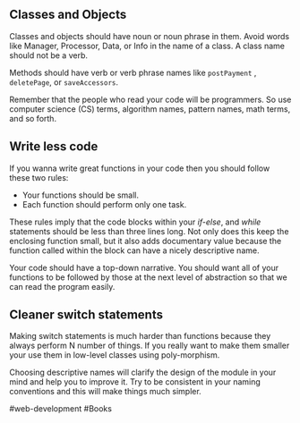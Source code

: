 ## Classes and Objects

Classes and objects should have noun or noun phrase in them. Avoid words like Manager, Processor, Data, or Info in the name of a class. A class name should not be a verb.

Methods should have verb or verb phrase names like `postPayment` , `deletePage`, or `saveAccessors`.

Remember that the people who read your code will be programmers. So use computer science (CS) terms, algorithm names, pattern names, math terms, and so forth.

## Write less code

If you wanna write great functions in your code then you should follow these two rules:

- Your functions should be small.
- Each function should perform only one task.

These rules imply that the code blocks within your *if-else*, and *while* statements should be less than three lines long. Not only does this keep the enclosing function small, but it also adds documentary value because the function called within the block can have a nicely descriptive name.

Your code should have a top-down narrative. You should want all of your functions  to be followed by those at the next level of abstraction so that we can read the program easily.

## Cleaner switch statements

Making switch statements is much harder than functions because they always perform N number of things. If you really want to make them smaller your use them in low-level classes using poly-morphism.

Choosing descriptive names will clarify the design of the module in your mind and help you to improve it. Try to be consistent in your naming conventions and this will make things much simpler.

#web-development #Books 
